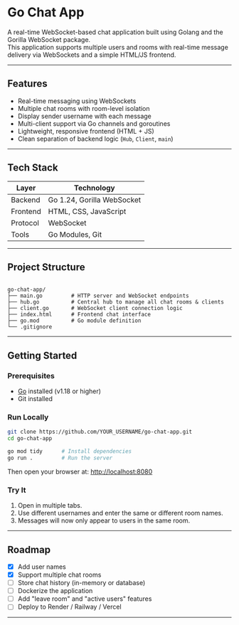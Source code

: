
# Go Chat App

A real-time WebSocket-based chat application built using Golang and the Gorilla WebSocket package.  
This application supports multiple users and rooms with real-time message delivery via WebSockets and a simple HTML/JS frontend.

---

## Features

- Real-time messaging using WebSockets
- Multiple chat rooms with room-level isolation
- Display sender username with each message
- Multi-client support via Go channels and goroutines
- Lightweight, responsive frontend (HTML + JS)
- Clean separation of backend logic (`Hub`, `Client`, `main`)

---

## Tech Stack

| Layer     | Technology                  |
|-----------|-----------------------------|
| Backend   | Go 1.24, Gorilla WebSocket  |
| Frontend  | HTML, CSS, JavaScript       |
| Protocol  | WebSocket                   |
| Tools     | Go Modules, Git             |

---

## Project Structure

```

go-chat-app/
├── main.go         # HTTP server and WebSocket endpoints
├── hub.go          # Central hub to manage all chat rooms & clients
├── client.go       # WebSocket client connection logic
├── index.html      # Frontend chat interface
├── go.mod          # Go module definition
└── .gitignore

````

---

## Getting Started

### Prerequisites

- [Go](https://golang.org/dl/) installed (v1.18 or higher)
- Git installed

### Run Locally

```bash
git clone https://github.com/YOUR_USERNAME/go-chat-app.git
cd go-chat-app

go mod tidy      # Install dependencies
go run .         # Run the server
````

Then open your browser at:
[http://localhost:8080](http://localhost:8080)

### Try It

1. Open in multiple tabs.
2. Use different usernames and enter the same or different room names.
3. Messages will now only appear to users in the same room.

---

## Roadmap

* [x] Add user names
* [x] Support multiple chat rooms
* [ ] Store chat history (in-memory or database)
* [ ] Dockerize the application
* [ ] Add "leave room" and "active users" features
* [ ] Deploy to Render / Railway / Vercel

---

